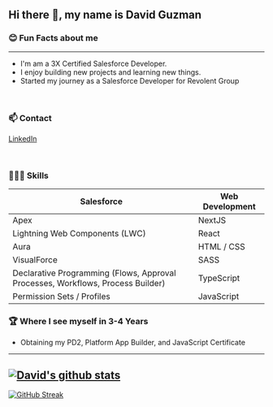 ## Hi there 👋, my name is David Guzman

### 😊 Fun Facts about me

---

- I'm am a 3X Certified Salesforce Developer.
- I enjoy building new projects and learning new things.
- Started my journey as a Salesforce Developer for Revolent Group
<br />

### 📫 Contact
[LinkedIn](https://www.linkedin.com/in/daveguz97/)

<br />

### 🧑🏻‍💻 Skills
| Salesforce    | Web Development |
| -------- | ------- |
| Apex  | NextJS    |
| Lightning Web Components (LWC) | React     |
| Aura    | HTML / CSS    |
| VisualForce | SASS |
| Declarative Programming (Flows, Approval Processes, Workflows, Process Builder) | TypeScript |
| Permission Sets / Profiles | JavaScript |

### 🏆 Where I see myself in 3-4 Years
- Obtaining my PD2, Platform App Builder, and JavaScript Certificate 


---
[![David's github stats](https://github-readme-stats.vercel.app/api?username=daveguz97&theme=tokyonight)](https://github.com/anuraghazra/github-readme-stats)
---
[![GitHub Streak](https://streak-stats.demolab.com?user=daveguz97&theme=tokyonight)](https://git.io/streak-stats) 
